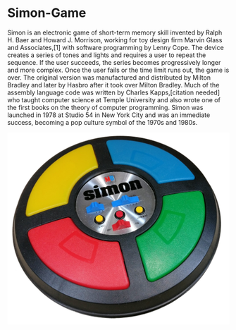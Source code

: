 # Simon-Game

Simon is an electronic game of short-term memory skill invented by Ralph H. Baer and Howard J. Morrison, working for toy design firm Marvin Glass and Associates,[1] with software programming by Lenny Cope. The device creates a series of tones and lights and requires a user to repeat the sequence. If the user succeeds, the series becomes progressively longer and more complex. Once the user fails or the time limit runs out, the game is over. The original version was manufactured and distributed by Milton Bradley and later by Hasbro after it took over Milton Bradley. Much of the assembly language code was written by Charles Kapps,[citation needed] who taught computer science at Temple University and also wrote one of the first books on the theory of computer programming. Simon was launched in 1978 at Studio 54 in New York City and was an immediate success, becoming a pop culture symbol of the 1970s and 1980s.

<img src="Simon.jpg">